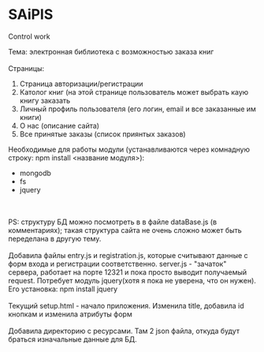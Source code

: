 # SAiPIS
Control work

Тема: электронная библиотека с возможностью заказа книг
<br>
<br>
Страницы:
<ol>
  <li>Страница авторизации/регистрации</li>
  <li>Католог книг (на этой странице пользователь может выбрать каую книгу заказать</li>
  <li>Личный профиль пользователя (его логин, email и все заказанные им книги)</li>
  <li>О нас (описание сайта)</li>
  <li>Все принятые заказы (список приянтых заказов)</li>
</ol>


Необходимые для работы модули (устанавливаются через комнадную строку: npm install <название модуля>):
<ul>
  <li>mongodb</li>
  <li>fs</li>
  <li>jquery</li>
</ul>
<br><br>
PS: структуру БД можно посмотреть в в файле dataBase.js (в комментариях); такая структура сайта не очень сложно может быть переделана в другую тему.
<br>
<br>
Добавила файлы entry.js и registration.js, которые считывают данные с форм входа и регистрации соответственно. 
server.js - "зачаток" сервера, работает на порте 12321 и пока просто выводит получаемый request. Потребует модуль jquery(хотя я пока не уверена, что он нужен). Его установка: npm install jquery
<br>
<br>
Текущий setup.html - начало приложения. Изменила title, добавила id кнопкам и изменила атрибуты форм
<br>
<br>
Добавила директорию с ресурсами. Там 2 json файла, откуда будут браться изначальные данные для БД.
